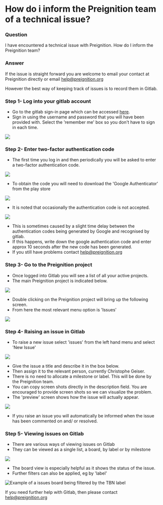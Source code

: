 # How do i inform the Preignition team of a technical issue?

### Question 

I have encountered a technical issue with Preignition.  How do I inform the Preignition team?

### Answer

If the issue is straight forward you are welcome to email your contact at Preignition directly or email help@preignition.org

However the best way of keeping track of issues is to record them in Gitlab.

### Step 1-  Log into your gitlab account

* Go to the gitlab sign-in page which can be accessed [here](https://gitlab.furqansoftware.net/users/sign_in).
* Sign in using the username and password that you will have been provided with.  Select the 'remember me' box so you don't have to sign in each time.

![](../.gitbook/assets/image%20%2896%29.png)

### Step 2-  Enter two-factor authentication code

* The first time you log in and then periodically you will be asked to enter a two-factor authentication code.

![](../.gitbook/assets/image%20%28149%29.png)

* To obtain the code you will need to download the 'Google Authenticator' from the play store

![](../.gitbook/assets/image%20%2884%29.png)

* It is noted that occasionally the authentication code is not accepted.

![](../.gitbook/assets/image%20%28131%29.png)

* This is sometimes caused by a slight time delay between the authentication codes being generated by Google and recognised by gitlab.  
* If this happens, write down the google authentication code and enter approx 10 seconds after the new code has been generated. 
* If you still have problems contact help@preignition.org

### Step 3- Go to the Preignition project

* Once logged into Gitlab you will see a list of all your active projects.
* The main Preignition project is indicated below.

![](../.gitbook/assets/image%20%2875%29.png)

* Double clicking on the Preignition project will bring up the following screen.
* From here the most relevant menu option is 'Issues'

![](../.gitbook/assets/image%20%2815%29.png)

### Step 4-  Raising an issue in Gitlab

* To raise a new issue select 'issues' from the left hand menu and select 'New Issue'

![](../.gitbook/assets/image%20%28115%29.png)

* Give the issue a title and describe it in the box below.
* Then assign it to the relevant person, currently Christophe Geiser.
* There is no need to allocate a milestone or label.  This will be done by the Preignition team.
* You can copy screen shots directly in the description field.  You are encouraged to provide screen shots so we can visualize the problem.
* The 'preview' screen shows how the issue will actually appear. 

![](../.gitbook/assets/image%20%284%29.png)

* If you raise an issue you will automatically be informed when the issue has been commented on and/ or resolved.

### Step 5- Viewing issues on Gitlab

* There are various ways of viewing issues on Gitlab
* They can be viewed as a single list, a board, by label or by milestone

![](../.gitbook/assets/image%20%28102%29.png)

* The board view is especially helpful as it shows the status of the issue.
* Further filters can also be applied, eg by 'label'

![Example of a issues board being filtered by the TBN label](../.gitbook/assets/image%20%28139%29.png)

  
If you need further help with Gitlab, then please contact help@preignition.org 

